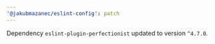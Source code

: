 ```yaml
---
'@jakubmazanec/eslint-config': patch
---
```

Dependency `eslint-plugin-perfectionist` updated to version `^4.7.0`.
